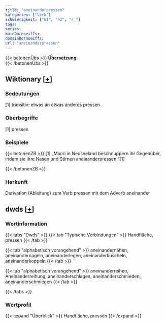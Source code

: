```yaml
---
title: "aneinanderpressen"
kategorien: ["Verb"]
schwierigkeit: ["k1", "h2", "r_"]
tags:
series:
mainDornseiffs:
domainDornseiffs:
url: "aneinanderpressen"
---
```


{{< betonenÜbs >}}
**Übersetzung:**  
{{< /betonenÜbs >}}

## Wiktionary [[+](https://de.wiktionary.org/wiki/aneinanderpressen)]

### Bedeutungen
[1] transitiv: etwas an etwas anderes pressen  

### Oberbegriffe
[1] pressen  

### Beispiele
{{< betonenZB >}}
[1] „Maori in Neuseeland beschnuppern ihr Gegenüber, indem sie ihre Nasen und Stirnen aneinanderpressen.“[1]  

{{< /betonenZB >}}
### Herkunft
Derivation (Ableitung) zum Verb pressen mit dem Adverb aneinander  



## dwds [[+](https://www.dwds.de/wb/aneinanderpressen)]

### Wortinformation
{{< tabs "Dwds" >}}
{{< tab "Typische Verbindungen" >}}
Handfläche, pressen
{{< /tab >}}

{{< tab "alphabetisch vorangehend" >}}
aneinandernähen, aneinandernageln, aneinanderlegen, aneinanderkuscheln, aneinanderkoppeln
{{< /tab >}}

{{< tab "alphabetisch vorangehend" >}}
aneinanderreihen, Aneinanderreihung, aneinanderschlagen, aneinanderschmieden, aneinanderschmiegen
{{< /tab >}}

{{< /tabs >}}

### Wortprofil
{{< expand "Überblick" >}} Handfläche, pressen {{< /expand >}}

